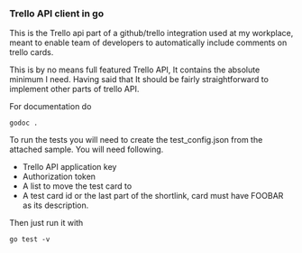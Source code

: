 ### Trello API client in go

This is the Trello api part of a github/trello integration used at my workplace,
meant to enable team of developers to automatically include comments on trello cards.

This is by no means full featured Trello API, It contains the absolute minimum I need.
Having said that It should be fairly straightforward to implement other parts of trello API.

For documentation do

    godoc .

To run the tests you will need to create the test_config.json from the attached sample.
You will need following.

*  Trello API application key
*  Authorization token
*  A list to move the test card to
*  A test card id or the last part of the shortlink, card must have FOOBAR as its description.

Then just run it with

    go test -v
